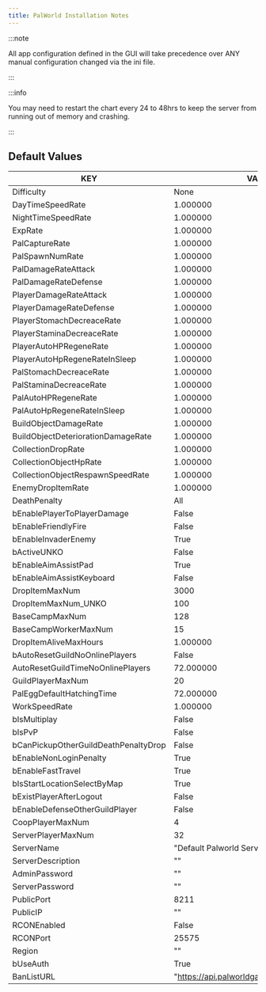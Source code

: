 ```yaml
---
title: PalWorld Installation Notes
---
```


:::note

All app configuration defined in the GUI will take precedence over ANY manual configuration changed via the ini file.

:::

:::info

You may need to restart the chart every 24 to 48hrs to keep the server from running out of memory and crashing.

:::

## Default Values

| KEY                                  | VALUE                                          |
| ------------------------------------ | ---------------------------------------------- |
| Difficulty                           | None                                           |
| DayTimeSpeedRate                     | 1.000000                                       |
| NightTimeSpeedRate                   | 1.000000                                       |
| ExpRate                              | 1.000000                                       |
| PalCaptureRate                       | 1.000000                                       |
| PalSpawnNumRate                      | 1.000000                                       |
| PalDamageRateAttack                  | 1.000000                                       |
| PalDamageRateDefense                 | 1.000000                                       |
| PlayerDamageRateAttack               | 1.000000                                       |
| PlayerDamageRateDefense              | 1.000000                                       |
| PlayerStomachDecreaceRate            | 1.000000                                       |
| PlayerStaminaDecreaceRate            | 1.000000                                       |
| PlayerAutoHPRegeneRate               | 1.000000                                       |
| PlayerAutoHpRegeneRateInSleep        | 1.000000                                       |
| PalStomachDecreaceRate               | 1.000000                                       |
| PalStaminaDecreaceRate               | 1.000000                                       |
| PalAutoHPRegeneRate                  | 1.000000                                       |
| PalAutoHpRegeneRateInSleep           | 1.000000                                       |
| BuildObjectDamageRate                | 1.000000                                       |
| BuildObjectDeteriorationDamageRate   | 1.000000                                       |
| CollectionDropRate                   | 1.000000                                       |
| CollectionObjectHpRate               | 1.000000                                       |
| CollectionObjectRespawnSpeedRate     | 1.000000                                       |
| EnemyDropItemRate                    | 1.000000                                       |
| DeathPenalty                         | All                                            |
| bEnablePlayerToPlayerDamage          | False                                          |
| bEnableFriendlyFire                  | False                                          |
| bEnableInvaderEnemy                  | True                                           |
| bActiveUNKO                          | False                                          |
| bEnableAimAssistPad                  | True                                           |
| bEnableAimAssistKeyboard             | False                                          |
| DropItemMaxNum                       | 3000                                           |
| DropItemMaxNum_UNKO                  | 100                                            |
| BaseCampMaxNum                       | 128                                            |
| BaseCampWorkerMaxNum                 | 15                                             |
| DropItemAliveMaxHours                | 1.000000                                       |
| bAutoResetGuildNoOnlinePlayers       | False                                          |
| AutoResetGuildTimeNoOnlinePlayers    | 72.000000                                      |
| GuildPlayerMaxNum                    | 20                                             |
| PalEggDefaultHatchingTime            | 72.000000                                      |
| WorkSpeedRate                        | 1.000000                                       |
| bIsMultiplay                         | False                                          |
| bIsPvP                               | False                                          |
| bCanPickupOtherGuildDeathPenaltyDrop | False                                          |
| bEnableNonLoginPenalty               | True                                           |
| bEnableFastTravel                    | True                                           |
| bIsStartLocationSelectByMap          | True                                           |
| bExistPlayerAfterLogout              | False                                          |
| bEnableDefenseOtherGuildPlayer       | False                                          |
| CoopPlayerMaxNum                     | 4                                              |
| ServerPlayerMaxNum                   | 32                                             |
| ServerName                           | "Default Palworld Server"                      |
| ServerDescription                    | ""                                             |
| AdminPassword                        | ""                                             |
| ServerPassword                       | ""                                             |
| PublicPort                           | 8211                                           |
| PublicIP                             | ""                                             |
| RCONEnabled                          | False                                          |
| RCONPort                             | 25575                                          |
| Region                               | ""                                             |
| bUseAuth                             | True                                           |
| BanListURL                           | "https://api.palworldgame.com/api/banlist.txt" |
